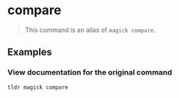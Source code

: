 # compare

> This command is an alias of `magick compare`.

## Examples

### View documentation for the original command

```bash
tldr magick compare
```
